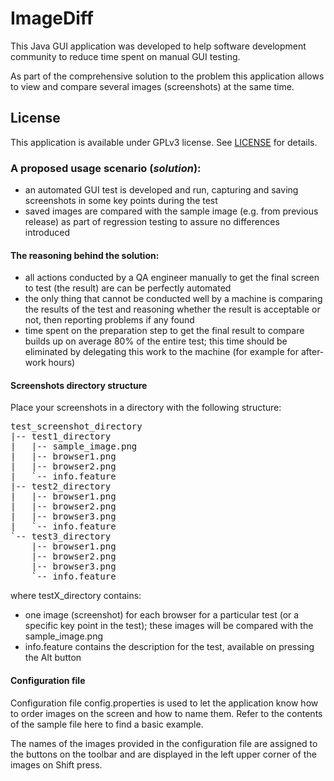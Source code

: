 # ImageDiff

This Java GUI application was developed to help software development community to reduce time spent on manual GUI testing.

As part of the comprehensive solution to the problem this application allows to view and compare several images (screenshots) at the same time.

## License
This application is available under GPLv3 license. See [LICENSE](LICENSE) for details.

### A proposed usage scenario (_solution_):
* an automated GUI test is developed and run, capturing and saving screenshots in some key points during the test
* saved images are compared with the sample image (e.g. from previous release) as part of regression testing to assure no differences introduced

#### The reasoning behind the solution:
* all actions conducted by a QA engineer manually to get the final screen to test (the result) are can be perfectly automated
* the only thing that cannot be conducted well by a machine is comparing the results of the test and reasoning whether the result is acceptable or not, then reporting problems if any found
* time spent on the preparation step to get the final result to compare builds up on average 80% of the entire test; this time should be eliminated by delegating this work to the machine (for example for after-work hours)

#### Screenshots directory structure
Place your screenshots in a directory with the following structure:
<pre>
test_screenshot_directory
|-- test1_directory
|   |-- sample_image.png
|   |-- browser1.png
|   |-- browser2.png
|   `-- info.feature
|-- test2_directory
|   |-- browser1.png
|   |-- browser2.png
|   |-- browser3.png
|   `-- info.feature
`-- test3_directory
    |-- browser1.png
    |-- browser2.png
    |-- browser3.png
    `-- info.feature
</pre>
where testX_directory contains:
* one image (screenshot) for each browser for a particular test (or a specific key point in the test); these images will be compared with the sample_image.png
* info.feature contains the description for the test, available on pressing the Alt button

#### Configuration file
Configuration file config.properties is used to let the application know how to order images on the screen and how to name them.
Refer to the contents of the sample file here to find a basic example.

The names of the images provided in the configuration file are assigned to the buttons on the toolbar and are displayed in the left upper corner of the images on Shift press.
